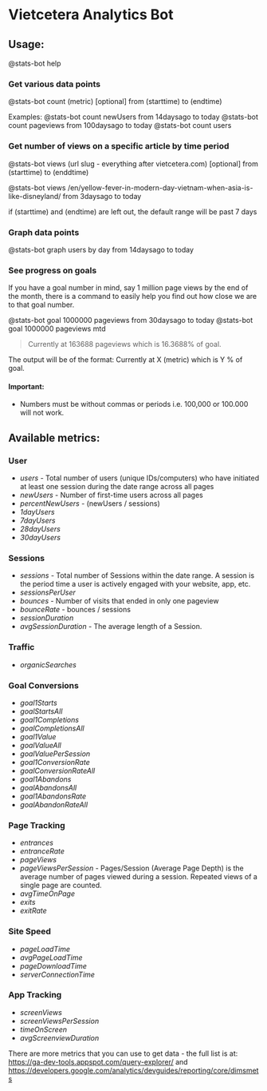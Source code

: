 # Vietcetera Analytics Bot

## Usage:

@stats-bot help 

### Get various data points
@stats-bot count (metric) [optional] from (starttime) to (endtime)

<!-- @stats-bot goal (number) (metric) by (dimension) -->

Examples:
@stats-bot count newUsers from 14daysago to today
@stats-bot count pageviews from 100daysago to today
@stats-bot count users

### Get number of views on a specific article by time period
@stats-bot views (url slug - everything after vietcetera.com) [optional] from (starttime) to (enddtime)

@stats-bot views /en/yellow-fever-in-modern-day-vietnam-when-asia-is-like-disneyland/ from 3daysago to today

if (starttime) and (endtime) are left out, the default range will be past 7 days

### Graph data points
@stats-bot graph users by day from 14daysago to today

### See progress on goals
If you have a goal number in mind, say 1 million page views by the end of the month, there is a command to easily help you find out how close we are to that goal number.

@stats-bot goal 1000000 pageviews from 30daysago to today
@stats-bot goal 1000000 pageviews mtd 

> Currently at 163688 pageviews which is 16.3688% of goal.

The output will be of the format:
Currently at X (metric) which is Y % of goal. 

#### Important:
* Numbers must be without commas or periods i.e. 100,000 or 100.000 will not work.

## Available metrics:

### User
* _users_ - Total number of users (unique IDs/computers) who have initiated at least one session during the date range across all pages 
* _newUsers_ - Number of first-time users across all pages
* _percentNewUsers_  - (newUsers / sessions)
* _1dayUsers_
* _7dayUsers_
* _28dayUsers_
* _30dayUsers_

### Sessions
* _sessions_ - Total number of Sessions within the date range. A session is the period time a user is actively engaged with your website, app, etc. 
* _sessionsPerUser_
* _bounces_ - Number of visits that ended in only one pageview
* _bounceRate_ - bounces / sessions
* _sessionDuration_ 
* _avgSessionDuration_ - The average length of a Session. 

### Traffic
* _organicSearches_

### Goal Conversions
* _goal1Starts_
* _goalStartsAll_
* _goal1Completions_
* _goalCompletionsAll_
* _goal1Value_
* _goalValueAll_
* _goalValuePerSession_
* _goal1ConversionRate_
* _goalConversionRateAll_
* _goal1Abandons_
* _goalAbandonsAll_
* _goal1AbandonsRate_
* _goalAbandonRateAll_

### Page Tracking
* _entrances_
* _entranceRate_
* _pageViews_
* _pageViewsPerSession_ - Pages/Session (Average Page Depth) is the average number of pages viewed during a session. Repeated views of a single page are counted.
* _avgTimeOnPage_
* _exits_
* _exitRate_

### Site Speed
* _pageLoadTime_
* _avgPageLoadTime_
* _pageDownloadTime_
* _serverConnectionTime_

### App Tracking
* _screenViews_
* _screenViewsPerSession_
* _timeOnScreen_
* _avgScreenviewDuration_

There are more metrics that you can use to get data - the full list is at: https://ga-dev-tools.appspot.com/query-explorer/ and https://developers.google.com/analytics/devguides/reporting/core/dimsmets
